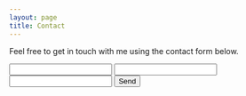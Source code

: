 ```yaml
---
layout: page
title: Contact
---
```


Feel free to get in touch with me using the contact form below. 

<form action="https://getform.io/f/c18dd10d-84f1-4913-a386-38bccdb5163e" method="POST">

  <input type="text" name="name">
  <input type="email" name="email">
  <input subject="subject" name="subject">
  <button type="submit">Send</button>

</form>
